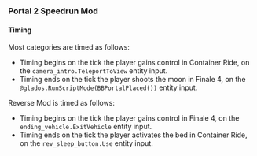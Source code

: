 ### Portal 2 Speedrun Mod

#### Timing

Most categories are timed as follows:

- Timing begins on the tick the player gains control in Container Ride, on the
  `camera_intro.TeleportToView` entity input.
- Timing ends on the tick the player shoots the moon in Finale 4, on the
  `@glados.RunScriptMode(BBPortalPlaced())` entity input.

Reverse Mod is timed as follows:

- Timing begins on the tick the player gains control in Finale 4, on the
  `ending_vehicle.ExitVehicle` entity input.
- Timing ends on the tick the player activates the bed in Container Ride, on the
  `rev_sleep_button.Use` entity input.
